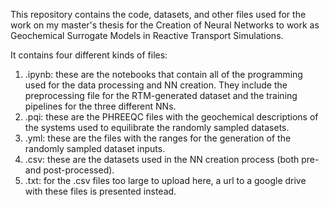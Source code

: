 This repository contains the code, datasets, and other files used for the work on my master's thesis for the Creation of Neural Networks to work as Geochemical Surrogate Models in Reactive Transport Simulations.

It contains four different kinds of files:
1. .ipynb: these are the notebooks that contain all of the programming used for the data processing and NN creation. They include the preprocessing file for the RTM-generated dataset and the training pipelines for the three different NNs.
2. .pqi: these are the PHREEQC files with the geochemical descriptions of the systems used to equilibrate the randomly sampled datasets.
3. .yml: these are the files with the ranges for the generation of the randomly sampled dataset inputs.
4. .csv: these are the datasets used in the NN creation process (both pre- and post-processed).
5. .txt: for the .csv files too large to upload here, a url to a google drive with these files is presented instead.
